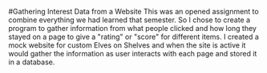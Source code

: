 #Gathering Interest Data from a Website
This was an opened assignment to combine everything we had learned that semester.
So I chose to create a program to gather information from what people clicked and how long they stayed on a page to give a "rating" or "score" for different items. I created a mock website for custom Elves on Shelves and when the site is active it would gather the information as user interacts with each page and stored it in a database.
